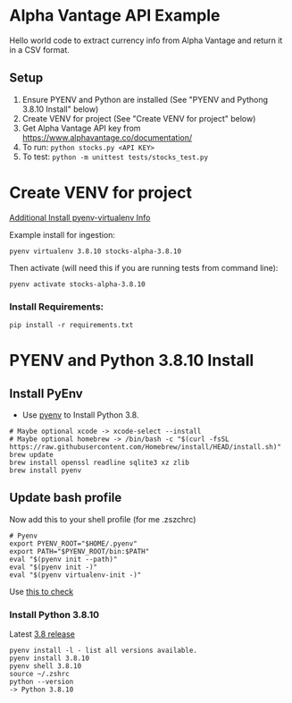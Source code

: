 # Alpha Vantage API Example
Hello world code to extract currency info from Alpha Vantage and return it in a CSV format.

## Setup
1) Ensure PYENV and Python are installed (See "PYENV and Pythong 3.8.10 Install" below)
2) Create VENV for project (See "Create VENV for project" below)
3) Get Alpha Vantage API key from https://www.alphavantage.co/documentation/
4) To run: `python stocks.py <API KEY>`
5) To test:  `python -m unittest tests/stocks_test.py`

# Create VENV for project
[Additional Install pyenv-virtualenv Info](https://github.com/pyenv/pyenv-virtualenv#installing-with-homebrew-for-macos-users)

Example install for ingestion:
```
pyenv virtualenv 3.8.10 stocks-alpha-3.8.10
```

Then activate (will need this if you are running tests from command line):
```
pyenv activate stocks-alpha-3.8.10
```

### Install Requirements:
```
pip install -r requirements.txt
```

# PYENV and Python 3.8.10 Install

## Install PyEnv
* Use [pyenv](https://github.com/pyenv/pyenv/wiki) to Install Python 3.8.
```
# Maybe optional xcode -> xcode-select --install
# Maybe optional homebrew -> /bin/bash -c "$(curl -fsSL https://raw.githubusercontent.com/Homebrew/install/HEAD/install.sh)"
brew update
brew install openssl readline sqlite3 xz zlib
brew install pyenv
```

## Update bash profile
Now add this to your shell profile (for me .zszchrc)
```
# Pyenv
export PYENV_ROOT="$HOME/.pyenv"
export PATH="$PYENV_ROOT/bin:$PATH"
eval "$(pyenv init --path)"
eval "$(pyenv init -)"
eval "$(pyenv virtualenv-init -)"
```
Use [this to check](https://github.com/pyenv/pyenv/wiki#how-to-verify-that-i-have-set-up-pyenv-correctly)

### Install Python 3.8.10
Latest [3.8 release](https://www.python.org/downloads/release/python-3810/)
```
pyenv install -l - list all versions available.
pyenv install 3.8.10
pyenv shell 3.8.10
source ~/.zshrc
python --version
-> Python 3.8.10 
```
